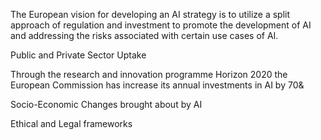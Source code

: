 The European vision for developing an AI strategy is to utilize a split approach of regulation and investment to promote the development of AI and addressing the risks associated with certain use cases of AI.

Public and Private Sector Uptake

Through the research and innovation programme Horizon 2020 the European Commission has increase its annual investments in AI by 70&

Socio-Economic Changes brought about by AI

Ethical and Legal frameworks

